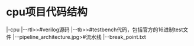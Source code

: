 # cpu项目代码结构
|-cpu
|--rtl>>#verilog源码
|--tb>>#testbench代码，包括官方的16进制test文件
|--pipeline_architecture.jpg>#流水线
|--break_point.txt
